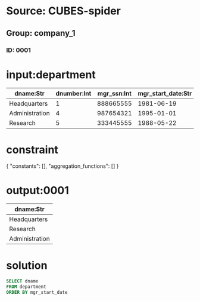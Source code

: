 # Source: CUBES-spider
## Group: company_1
### ID: 0001

# input:department

| dname:Str | dnumber:Int | mgr_ssn:Int | mgr_start_date:Str |
|---|---|---|---|
| Headquarters | 1 | 888665555 | 1981-06-19 |
| Administration | 4 | 987654321 | 1995-01-01 |
| Research | 5 | 333445555 | 1988-05-22 |

# constraint

{
  "constants": [],
  "aggregation_functions": []
}

# output:0001

| dname:Str |
|---|
| Headquarters |
| Research |
| Administration |

# solution

```sql
SELECT dname
FROM department
ORDER BY mgr_start_date
```
